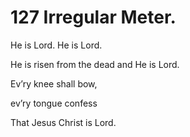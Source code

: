 # 127 Irregular Meter.

He is Lord. He is Lord.

He is risen from the dead and He is Lord.

Ev’ry knee shall bow,

ev’ry tongue confess

That Jesus Christ is Lord.

